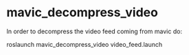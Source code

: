 # mavic_decompress_video

In order to decompress the video feed coming from mavic do:

roslaunch mavic_decompress_video video_feed.launch
